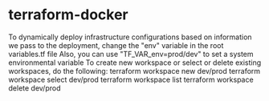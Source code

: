 # terraform-docker


To dynamically deploy infrastructure configurations based on information we pass to the deployment, change the "env" variable in the root variables.tf file
Also, you can use "TF_VAR_env=prod/dev" to set a system environmental variable
To create new workspace or select or delete existing workspaces, do the following:
terraform workspace new dev/prod
terraform workspace select dev/prod
terraform workspace list
terraform workspace delete dev/prod

